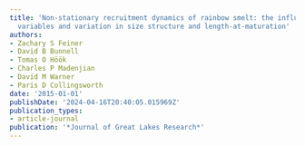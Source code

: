 ```yaml
---
title: 'Non-stationary recruitment dynamics of rainbow smelt: the influence of environmental
  variables and variation in size structure and length-at-maturation'
authors:
- Zachary S Feiner
- David B Bunnell
- Tomas O Höök
- Charles P Madenjian
- David M Warner
- Paris D Collingsworth
date: '2015-01-01'
publishDate: '2024-04-16T20:40:05.015969Z'
publication_types:
- article-journal
publication: '*Journal of Great Lakes Research*'
---
```

